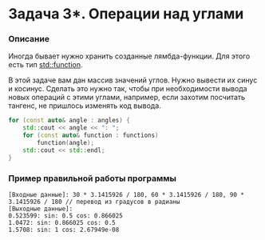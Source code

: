 # Задача 3*. Операции над углами

### Описание
Иногда бывает нужно хранить созданные лямбда-функции. Для этого есть тип [std::function](https://en.cppreference.com/w/cpp/utility/functional/function).

В этой задаче вам дан массив значений углов. Нужно вывести их синус и косинус.
Сделать это нужно так, чтобы при необходимости вывода новых операций с этими углами, например, если захотим посчитать тангенс, не пришлось изменять код вывода.

```C++
for (const auto& angle : angles) {
	std::cout << angle << ": ";
	for (const auto& function : functions)
		function(angle);
	std::cout << std::endl;
}
```

### Пример правильной работы программы
```
[Входные данные]: 30 * 3.1415926 / 180, 60 * 3.1415926 / 180, 90 * 3.1415926 / 180 // перевод из градусов в радианы
[Выходные данные]:
0.523599: sin: 0.5 cos: 0.866025
1.0472: sin: 0.866025 cos: 0.5
1.5708: sin: 1 cos: 2.67949e-08
```

